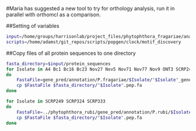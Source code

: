#Maria has suggested a new tool to try for orthology analysis, run it in parallel with orthomcl as a comparison.

##Setting of variables

```bash
input=/home/groups/harrisonlab/project_files/phytophthora_fragariae/analysis/orthology/OrthoFinder
scripts=/home/adamst/git_repos/scripts/popgen/clock/motif_discovery
```

##Copy files of all protein sequences to one directory

```bash
fasta_directory=$input/protein_sequences
for Isolate in A4 Bc1 Bc16 Bc23 Nov27 Nov5 Nov71 Nov77 Nov9 ONT3 SCRP245_v2
do
    FastaFile=gene_pred/annotation/P.fragariae/$Isolate/"$Isolate"_genes_incl_ORFeffectors.pep.fasta
    cp $FastaFile $fasta_directory/"$Isolate".pep.fa
done

for Isolate in SCRP249 SCRP324 SCRP333
do
    FastaFile=../phytophthora_rubi/gene_pred/annotation/P.rubi/$Isolate/"$Isolate"_genes_incl_ORFeffectors.pep.fasta
    cp $FastaFile $fasta_directory/"$Isolate".pep.fa
done
```
